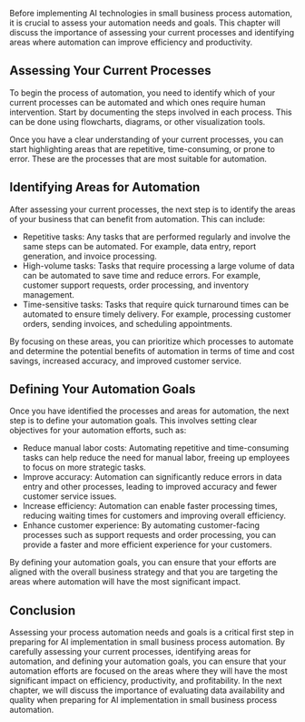 

Before implementing AI technologies in small business process automation, it is crucial to assess your automation needs and goals. This chapter will discuss the importance of assessing your current processes and identifying areas where automation can improve efficiency and productivity.

Assessing Your Current Processes
--------------------------------

To begin the process of automation, you need to identify which of your current processes can be automated and which ones require human intervention. Start by documenting the steps involved in each process. This can be done using flowcharts, diagrams, or other visualization tools.

Once you have a clear understanding of your current processes, you can start highlighting areas that are repetitive, time-consuming, or prone to error. These are the processes that are most suitable for automation.

Identifying Areas for Automation
--------------------------------

After assessing your current processes, the next step is to identify the areas of your business that can benefit from automation. This can include:

* Repetitive tasks: Any tasks that are performed regularly and involve the same steps can be automated. For example, data entry, report generation, and invoice processing.
* High-volume tasks: Tasks that require processing a large volume of data can be automated to save time and reduce errors. For example, customer support requests, order processing, and inventory management.
* Time-sensitive tasks: Tasks that require quick turnaround times can be automated to ensure timely delivery. For example, processing customer orders, sending invoices, and scheduling appointments.

By focusing on these areas, you can prioritize which processes to automate and determine the potential benefits of automation in terms of time and cost savings, increased accuracy, and improved customer service.

Defining Your Automation Goals
------------------------------

Once you have identified the processes and areas for automation, the next step is to define your automation goals. This involves setting clear objectives for your automation efforts, such as:

* Reduce manual labor costs: Automating repetitive and time-consuming tasks can help reduce the need for manual labor, freeing up employees to focus on more strategic tasks.
* Improve accuracy: Automation can significantly reduce errors in data entry and other processes, leading to improved accuracy and fewer customer service issues.
* Increase efficiency: Automation can enable faster processing times, reducing waiting times for customers and improving overall efficiency.
* Enhance customer experience: By automating customer-facing processes such as support requests and order processing, you can provide a faster and more efficient experience for your customers.

By defining your automation goals, you can ensure that your efforts are aligned with the overall business strategy and that you are targeting the areas where automation will have the most significant impact.

Conclusion
----------

Assessing your process automation needs and goals is a critical first step in preparing for AI implementation in small business process automation. By carefully assessing your current processes, identifying areas for automation, and defining your automation goals, you can ensure that your automation efforts are focused on the areas where they will have the most significant impact on efficiency, productivity, and profitability. In the next chapter, we will discuss the importance of evaluating data availability and quality when preparing for AI implementation in small business process automation.
